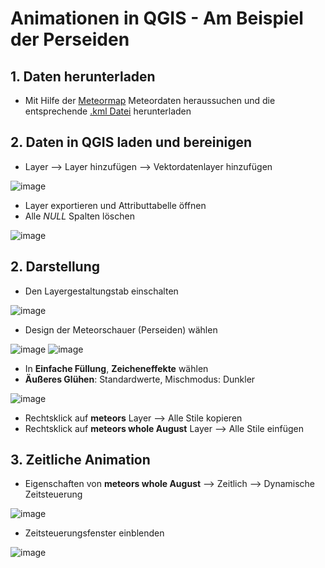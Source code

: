 # Animationen in QGIS - Am Beispiel der Perseiden

## 1. Daten herunterladen
* Mit Hilfe der [Meteormap](https://tammojan.github.io/meteormap/) Meteordaten heraussuchen und die entsprechende [.kml Datei](https://github.com/s92854/DTM/files/11958878/meteors_whole_August.zip) herunterladen

## 2. Daten in QGIS laden und bereinigen
* Layer --> Layer hinzufügen --> Vektordatenlayer hinzufügen

![image](https://github.com/s92854/DTM/assets/134683810/68f33db2-aaed-434d-8034-84739ccf5c9a)

* Layer exportieren und Attributtabelle öffnen
* Alle *NULL* Spalten löschen

![image](https://github.com/s92854/DTM/assets/134683810/088a4056-beb3-4e3d-8922-a6f341b31371)

## 2. Darstellung
* Den Layergestaltungstab einschalten

![image](https://github.com/s92854/DTM/assets/134683810/fe471236-9a5e-4103-a6fb-73f7c786cfc5)

* Design der Meteorschauer (Perseiden) wählen

![image](https://github.com/s92854/DTM/assets/134683810/3edbc214-0634-4c68-bbce-88b409aa1be7)
![image](https://github.com/s92854/DTM/assets/134683810/3f7360d9-35da-4df5-9ccc-b5074cd81918)

* In **Einfache Füllung**, **Zeicheneffekte** wählen
* **Äußeres Glühen**: Standardwerte, Mischmodus: Dunkler

![image](https://github.com/s92854/DTM/assets/134683810/890487fe-7187-496f-8730-916ec4097635)

* Rechtsklick auf **meteors** Layer --> Alle Stile kopieren
* Rechtsklick auf **meteors whole August** Layer --> Alle Stile einfügen

## 3. Zeitliche Animation
* Eigenschaften von **meteors whole August** --> Zeitlich --> Dynamische Zeitsteuerung

![image](https://github.com/s92854/DTM/assets/134683810/246bc012-1fd9-4c7f-b61e-897d10647fa5)

* Zeitsteuerungsfenster einblenden

![image](https://github.com/s92854/DTM/assets/134683810/c9cfaf3c-471c-4fa7-9048-8ee9b31efcf8)

